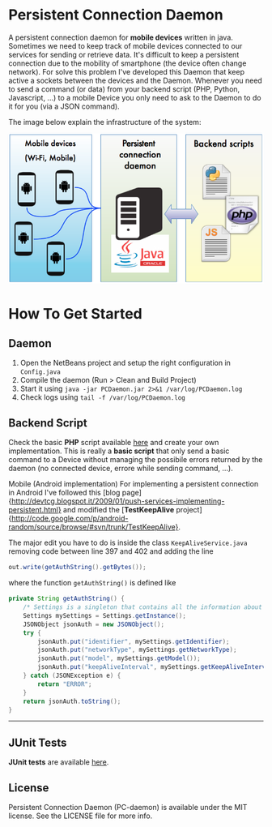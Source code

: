 Persistent Connection Daemon
============================

A persistent connection daemon for **mobile devices** written in java. 
Sometimes we need to keep track of mobile devices connected to our services for sending or retrieve data. 
It's difficult to keep a persistent connection due to the mobility of smartphone (the device often change network). 
For solve this problem I've developed this Daemon that keep active a sockets between the devices and the Daemon.
Whenever you need to send a command (or data) from your backend script (PHP, Python, Javascript, ...) to a mobile Device
you only need to ask to the Daemon to do it for you (via a JSON command).


The image below explain the infrastructure of the system:

![Scheme](environment_scheme.png)

How To Get Started 
==================

Daemon
---------
1. Open the NetBeans project and setup the right configuration in ```Config.java```
2. Compile the daemon (Run > Clean and Build Project)
3. Start it using ```java -jar PCDaemon.jar 2>&1 /var/log/PCDaemon.log```
4. Check logs using ```tail -f /var/log/PCDaemon.log```

Backend Script
---------
Check the basic **PHP** script available [here](/scripts/send-cmd.php) and create your own implementation.
This is really a **basic script** that only send a basic command to a Device without managing the possibile errors 
returned by the daemon (no connected device, errore while sending command, ...).

Mobile (Android implementation)
For implementing a persistent connection in Android I've followed this [blog page]{http://devtcg.blogspot.it/2009/01/push-services-implementing-persistent.html}
and modified the [**TestKeepAlive** project]{http://code.google.com/p/android-random/source/browse/#svn/trunk/TestKeepAlive}.

The major edit you have to do is inside the class ```KeepAliveService.java``` removing code between line 397 and 402
and adding the line
 ```java
 out.write(getAuthString().getBytes());
 ```
 
 where the function ```getAuthString()``` is defined like
```Java
private String getAuthString() {
	/* Settings is a singleton that contains all the information about this device */
	Settings mySettings = Settings.getInstance();
	JSONObject jsonAuth = new JSONObject();
	try {
		jsonAuth.put("identifier", mySettings.getIdentifier);
		jsonAuth.put("networkType", mySettings.getNetworkType);
		jsonAuth.put("model", mySettings.getModel());
		jsonAuth.put("keepAliveInterval", mySettings.getKeepAliveInterval);
	} catch (JSONException e) {
		return "ERROR";
	}
	return jsonAuth.toString();
}
```
---------

JUnit Tests
---------
**JUnit tests** are available [here](PC-daemon/test/com/brunocapezzali).

License 
---------
Persistent Connection Daemon (PC-daemon) is available under the MIT license. See the LICENSE file for more info.